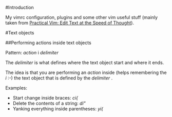 #Introduction

My vimrc configuration, plugins and some other vim useful stuff (mainly taken from [Practical Vim: Edit Text at the Speed of Thought](http://pragprog.com/book/dnvim/practical-vim)).


#Text objects

##Performing actions inside text objects

Pattern: *action* i *delimiter*

The *delimiter* is what defines where the text object start and where it ends.

The idea is that you are performing an *action* inside (helps remembering the *i* :-) the text object that is defined by the *delimiter* .

Examples:

* Start change inside braces: *ci{*
* Delete the contents of a string: *di"*
* Yanking everything inside parentheses: *yi(*
